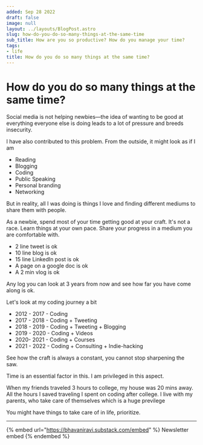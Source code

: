 ```yaml
---
added: Sep 28 2022
draft: false
image: null
layout: ../layouts/BlogPost.astro
slug: how-do-you-do-so-many-things-at-the-same-time
sub_title: How are you so productive? How do you manage your time?
tags:
- life
title: How do you do so many things at the same time?
---
```


# How do you do so many things at the same time?

Social media is not helping newbies—the idea of wanting to be good at everything everyone else is doing leads to a lot of pressure and breeds insecurity.

I have also contributed to this problem. From the outside, it might look as if I am

* Reading
* Blogging
* Coding
* Public Speaking
* Personal branding
* Networking

But in reality, all I was doing is things I love and finding different mediums to share them with people.

As a newbie, spend most of your time getting good at your craft. It's not a race. Learn things at your own pace. Share your progress in a medium you are comfortable with.

* 2 line tweet is ok
* 10 line blog is ok
* 15 line LinkedIn post is ok
* A page on a google doc is ok
* A 2 min vlog is ok

Any log you can look at 3 years from now and see how far you have come along is ok.

Let's look at my coding journey a bit

* 2012 - 2017 - Coding
* 2017 - 2018 - Coding + Tweeting
* 2018 - 2019 - Coding + Tweeting + Blogging
* 2019 - 2020 - Coding + Videos
* 2020- 2021 - Coding + Courses
* 2021 - 2022 - Coding + Consulting + Indie-hacking

See how the craft is always a constant, you cannot stop sharpening the saw.

Time is an essential factor in this. I am privileged in this aspect.

When my friends traveled 3 hours to college, my house was 20 mins away. All the hours I saved traveling I spent on coding after college. I live with my parents, who take care of themselves which is a huge previlege

You might have things to take care of in life, prioritize.

***

{% embed url="https://bhavaniravi.substack.com/embed" %}
Newsletter embed
{% endembed %}